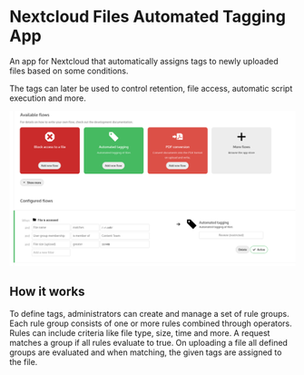 # Nextcloud Files Automated Tagging App

An app for Nextcloud that automatically assigns tags to newly uploaded files based on some conditions.

The tags can later be used to control retention, file access, automatic script execution and more.

![screenshot](docs/screenshot.png)

## How it works
To define tags, administrators can create and manage a set of rule groups. Each rule group consists of one or more rules combined through operators. Rules can include criteria like file type, size, time and more. A request matches a group if all rules evaluate to true. On uploading a file all defined groups are evaluated and when matching, the given tags are assigned to the file.
